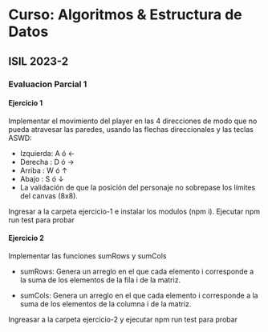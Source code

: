 # Curso: Algoritmos & Estructura de Datos

## ISIL 2023-2

### Evaluacion Parcial 1

#### Ejercicio 1

Implementar el movimiento del player en las 4 direcciones de modo que no pueda atravesar las paredes, usando las flechas direccionales y las teclas ASWD:

- Izquierda: A ó ←
- Derecha : D ó →
- Arriba : W ó ↑
- Abajo : S ó ↓
- La validación de que la posición del personaje no sobrepase los límites del canvas (8x8).

Ingresar a la carpeta ejercicio-1 e instalar los modulos (npm i). Ejecutar npm run test para probar

#### Ejercicio 2

Implementar las funciones sumRows y sumCols

- sumRows:
  Genera un arreglo en el que cada elemento i corresponde a la suma de los elementos de la fila i de la matriz.

- sumCols:
  Genera un arreglo en el que cada elemento i corresponde
  a la suma de los elementos de la columna i de la matriz.

Ingreasar a la carpeta ejercicio-2 y ejecutar npm run test para probar

